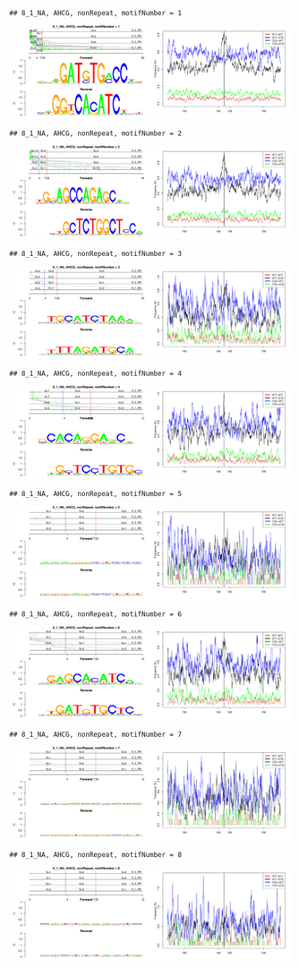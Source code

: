 

```
## 8_1_NA, AHCG, nonRepeat, motifNumber = 1
```

![plot of chunk motifPValues](figure/motifPValues-1.png) 

```
## 8_1_NA, AHCG, nonRepeat, motifNumber = 2
```

![plot of chunk motifPValues](figure/motifPValues-2.png) 

```
## 8_1_NA, AHCG, nonRepeat, motifNumber = 3
```

![plot of chunk motifPValues](figure/motifPValues-3.png) 

```
## 8_1_NA, AHCG, nonRepeat, motifNumber = 4
```

![plot of chunk motifPValues](figure/motifPValues-4.png) 

```
## 8_1_NA, AHCG, nonRepeat, motifNumber = 5
```

![plot of chunk motifPValues](figure/motifPValues-5.png) 

```
## 8_1_NA, AHCG, nonRepeat, motifNumber = 6
```

![plot of chunk motifPValues](figure/motifPValues-6.png) 

```
## 8_1_NA, AHCG, nonRepeat, motifNumber = 7
```

![plot of chunk motifPValues](figure/motifPValues-7.png) 

```
## 8_1_NA, AHCG, nonRepeat, motifNumber = 8
```

![plot of chunk motifPValues](figure/motifPValues-8.png) 
  

